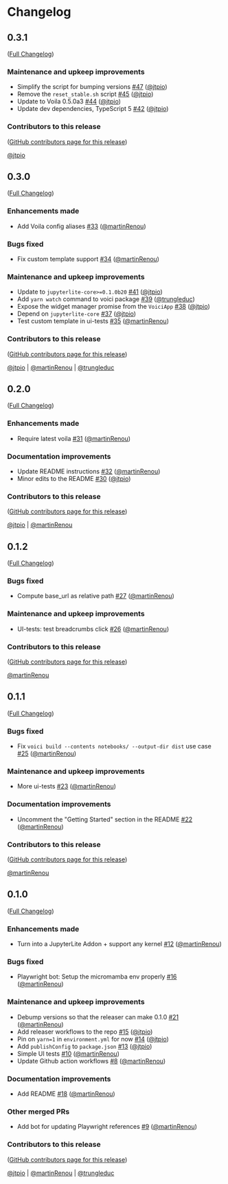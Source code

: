 # Changelog

<!-- <START NEW CHANGELOG ENTRY> -->

## 0.3.1

([Full Changelog](https://github.com/voila-dashboards/voici/compare/v0.3.0...9ff7f63d4c31d3562a0cfb8ba8e714c4bb7cce20))

### Maintenance and upkeep improvements

- Simplify the script for bumping versions [#47](https://github.com/voila-dashboards/voici/pull/47) ([@jtpio](https://github.com/jtpio))
- Remove the `reset_stable.sh` script [#45](https://github.com/voila-dashboards/voici/pull/45) ([@jtpio](https://github.com/jtpio))
- Update to Voila 0.5.0a3 [#44](https://github.com/voila-dashboards/voici/pull/44) ([@jtpio](https://github.com/jtpio))
- Update dev dependencies, TypeScript 5 [#42](https://github.com/voila-dashboards/voici/pull/42) ([@jtpio](https://github.com/jtpio))

### Contributors to this release

([GitHub contributors page for this release](https://github.com/voila-dashboards/voici/graphs/contributors?from=2023-03-22&to=2023-03-23&type=c))

[@jtpio](https://github.com/search?q=repo%3Avoila-dashboards%2Fvoici+involves%3Ajtpio+updated%3A2023-03-22..2023-03-23&type=Issues)

<!-- <END NEW CHANGELOG ENTRY> -->

## 0.3.0

([Full Changelog](https://github.com/voila-dashboards/voici/compare/v0.2.0...49c441b4953d12135f84bee5f54869526ddfbef3))

### Enhancements made

- Add Voila config aliases [#33](https://github.com/voila-dashboards/voici/pull/33) ([@martinRenou](https://github.com/martinRenou))

### Bugs fixed

- Fix custom template support [#34](https://github.com/voila-dashboards/voici/pull/34) ([@martinRenou](https://github.com/martinRenou))

### Maintenance and upkeep improvements

- Update to `jupyterlite-core>=0.1.0b20` [#41](https://github.com/voila-dashboards/voici/pull/41) ([@jtpio](https://github.com/jtpio))
- Add `yarn watch` command to voici package [#39](https://github.com/voila-dashboards/voici/pull/39) ([@trungleduc](https://github.com/trungleduc))
- Expose the widget manager promise from the `VoiciApp` [#38](https://github.com/voila-dashboards/voici/pull/38) ([@jtpio](https://github.com/jtpio))
- Depend on `jupyterlite-core` [#37](https://github.com/voila-dashboards/voici/pull/37) ([@jtpio](https://github.com/jtpio))
- Test custom template in ui-tests [#35](https://github.com/voila-dashboards/voici/pull/35) ([@martinRenou](https://github.com/martinRenou))

### Contributors to this release

([GitHub contributors page for this release](https://github.com/voila-dashboards/voici/graphs/contributors?from=2023-03-06&to=2023-03-22&type=c))

[@jtpio](https://github.com/search?q=repo%3Avoila-dashboards%2Fvoici+involves%3Ajtpio+updated%3A2023-03-06..2023-03-22&type=Issues) | [@martinRenou](https://github.com/search?q=repo%3Avoila-dashboards%2Fvoici+involves%3AmartinRenou+updated%3A2023-03-06..2023-03-22&type=Issues) | [@trungleduc](https://github.com/search?q=repo%3Avoila-dashboards%2Fvoici+involves%3Atrungleduc+updated%3A2023-03-06..2023-03-22&type=Issues)

## 0.2.0

([Full Changelog](https://github.com/voila-dashboards/voici/compare/@voila-dashboards/voici@0.2.1...96e793cfde26e39affbb9ea33cbc0223dd296829))

### Enhancements made

- Require latest voila [#31](https://github.com/voila-dashboards/voici/pull/31) ([@martinRenou](https://github.com/martinRenou))

### Documentation improvements

- Update README instructions [#32](https://github.com/voila-dashboards/voici/pull/32) ([@martinRenou](https://github.com/martinRenou))
- Minor edits to the README [#30](https://github.com/voila-dashboards/voici/pull/30) ([@jtpio](https://github.com/jtpio))

### Contributors to this release

([GitHub contributors page for this release](https://github.com/voila-dashboards/voici/graphs/contributors?from=2023-03-03&to=2023-03-06&type=c))

[@jtpio](https://github.com/search?q=repo%3Avoila-dashboards%2Fvoici+involves%3Ajtpio+updated%3A2023-03-03..2023-03-06&type=Issues) | [@martinRenou](https://github.com/search?q=repo%3Avoila-dashboards%2Fvoici+involves%3AmartinRenou+updated%3A2023-03-03..2023-03-06&type=Issues)

## 0.1.2

([Full Changelog](https://github.com/voila-dashboards/voici/compare/@voila-dashboards/voici@0.2.0...7b047500ec3c3aaa81b44fedc6946fb546d663cc))

### Bugs fixed

- Compute base_url as relative path [#27](https://github.com/voila-dashboards/voici/pull/27) ([@martinRenou](https://github.com/martinRenou))

### Maintenance and upkeep improvements

- UI-tests: test breadcrumbs click [#26](https://github.com/voila-dashboards/voici/pull/26) ([@martinRenou](https://github.com/martinRenou))

### Contributors to this release

([GitHub contributors page for this release](https://github.com/voila-dashboards/voici/graphs/contributors?from=2023-03-03&to=2023-03-03&type=c))

[@martinRenou](https://github.com/search?q=repo%3Avoila-dashboards%2Fvoici+involves%3AmartinRenou+updated%3A2023-03-03..2023-03-03&type=Issues)

## 0.1.1

([Full Changelog](https://github.com/voila-dashboards/voici/compare/@voila-dashboards/voici@0.2.0-alpha.0...e829aa589743aa75d0e9be3902bf87a70a08ad2c))

### Bugs fixed

- Fix `voici build --contents notebooks/ --output-dir dist` use case [#25](https://github.com/voila-dashboards/voici/pull/25) ([@martinRenou](https://github.com/martinRenou))

### Maintenance and upkeep improvements

- More ui-tests [#23](https://github.com/voila-dashboards/voici/pull/23) ([@martinRenou](https://github.com/martinRenou))

### Documentation improvements

- Uncomment the "Getting Started" section in the README [#22](https://github.com/voila-dashboards/voici/pull/22) ([@martinRenou](https://github.com/martinRenou))

### Contributors to this release

([GitHub contributors page for this release](https://github.com/voila-dashboards/voici/graphs/contributors?from=2023-03-02&to=2023-03-03&type=c))

[@martinRenou](https://github.com/search?q=repo%3Avoila-dashboards%2Fvoici+involves%3AmartinRenou+updated%3A2023-03-02..2023-03-03&type=Issues)

## 0.1.0

([Full Changelog](https://github.com/voila-dashboards/voici/compare/49c13dd07e3f37c5c5090e3bfa1139c392487530...5c82a5e40e9c2ca88001d8af49ba2c38be7bf4af))

### Enhancements made

- Turn into a JupyterLite Addon + support any kernel [#12](https://github.com/voila-dashboards/voici/pull/12) ([@martinRenou](https://github.com/martinRenou))

### Bugs fixed

- Playwright bot: Setup the micromamba env properly [#16](https://github.com/voila-dashboards/voici/pull/16) ([@martinRenou](https://github.com/martinRenou))

### Maintenance and upkeep improvements

- Debump versions so that the releaser can make 0.1.0 [#21](https://github.com/voila-dashboards/voici/pull/21) ([@martinRenou](https://github.com/martinRenou))
- Add releaser workflows to the repo [#15](https://github.com/voila-dashboards/voici/pull/15) ([@jtpio](https://github.com/jtpio))
- Pin on `yarn=1` in `environment.yml` for now [#14](https://github.com/voila-dashboards/voici/pull/14) ([@jtpio](https://github.com/jtpio))
- Add `publishConfig` to `package.json` [#13](https://github.com/voila-dashboards/voici/pull/13) ([@jtpio](https://github.com/jtpio))
- Simple UI tests [#10](https://github.com/voila-dashboards/voici/pull/10) ([@martinRenou](https://github.com/martinRenou))
- Update Github action workflows [#8](https://github.com/voila-dashboards/voici/pull/8) ([@martinRenou](https://github.com/martinRenou))

### Documentation improvements

- Add README [#18](https://github.com/voila-dashboards/voici/pull/18) ([@martinRenou](https://github.com/martinRenou))

### Other merged PRs

- Add bot for updating Playwright references [#9](https://github.com/voila-dashboards/voici/pull/9) ([@martinRenou](https://github.com/martinRenou))

### Contributors to this release

([GitHub contributors page for this release](https://github.com/voila-dashboards/voici/graphs/contributors?from=2023-02-20&to=2023-03-02&type=c))

[@jtpio](https://github.com/search?q=repo%3Avoila-dashboards%2Fvoici+involves%3Ajtpio+updated%3A2023-02-20..2023-03-02&type=Issues) | [@martinRenou](https://github.com/search?q=repo%3Avoila-dashboards%2Fvoici+involves%3AmartinRenou+updated%3A2023-02-20..2023-03-02&type=Issues) | [@trungleduc](https://github.com/search?q=repo%3Avoila-dashboards%2Fvoici+involves%3Atrungleduc+updated%3A2023-02-20..2023-03-02&type=Issues)
